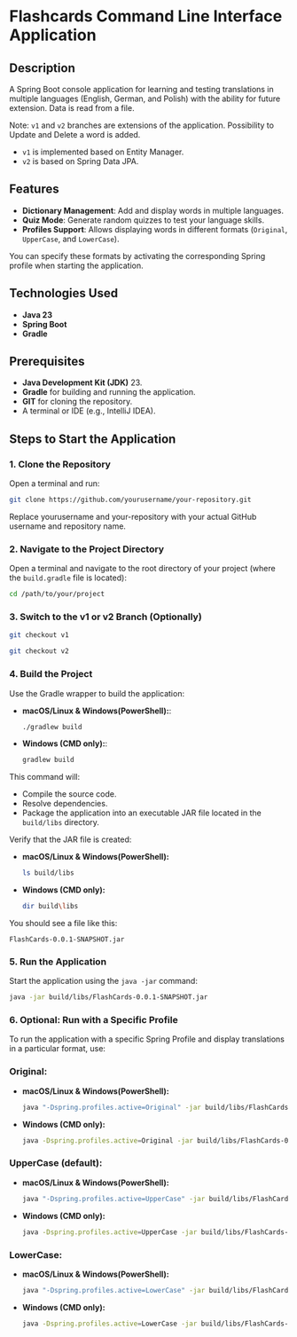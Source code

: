 
# Flashcards Command Line Interface Application

## Description
A Spring Boot console application for learning and testing translations in multiple languages (English, German, and Polish) with the ability for future extension. Data is read from a file. 

Note: `v1` and `v2` branches are extensions of the application. Possibility to Update and Delete a word is added.
- `v1` is implemented based on Entity Manager.
- `v2` is based on Spring Data JPA.


## Features
- **Dictionary Management**: Add and display words in multiple languages.
- **Quiz Mode**: Generate random quizzes to test your language skills.
- **Profiles Support**: Allows displaying words in different formats (`Original`, `UpperCase`, and `LowerCase`).

You can specify these formats by activating the corresponding Spring profile when starting the application.

## Technologies Used
- **Java 23**
- **Spring Boot**
- **Gradle**

## Prerequisites
- **Java Development Kit (JDK)** 23.
- **Gradle** for building and running the application.
- **GIT** for cloning the repository.
- A terminal or IDE (e.g., IntelliJ IDEA).

## Steps to Start the Application

### 1. Clone the Repository
Open a terminal and run:

```bash
git clone https://github.com/yourusername/your-repository.git
```
Replace yourusername and your-repository with your actual GitHub username and repository name.

### 2. Navigate to the Project Directory
Open a terminal and navigate to the root directory of your project (where the `build.gradle` file is located):

```bash
cd /path/to/your/project
```

### 3. Switch to the v1 or v2 Branch (Optionally)

```bash
git checkout v1
```

```bash
git checkout v2
```

### 4. Build the Project
Use the Gradle wrapper to build the application:

- **macOS/Linux & Windows(PowerShell):**:
  ```bash
  ./gradlew build
  ```
- **Windows (CMD only):**:
  ```bash
  gradlew build
  ```

This command will:
- Compile the source code.
- Resolve dependencies.
- Package the application into an executable JAR file located in the `build/libs` directory.

Verify that the JAR file is created:

- **macOS/Linux & Windows(PowerShell):**
  ```bash
  ls build/libs
  ```
- **Windows (CMD only):**
  ```bash
  dir build\libs
  ```

You should see a file like this:

```
FlashCards-0.0.1-SNAPSHOT.jar
```
### 5. Run the Application
Start the application using the `java -jar` command:

  ```bash
  java -jar build/libs/FlashCards-0.0.1-SNAPSHOT.jar
  ```


### 6. Optional: Run with a Specific Profile
To run the application with a specific Spring Profile and display translations in a particular format, use:

### **Original**:

- **macOS/Linux & Windows(PowerShell):**
  ```bash
  java "-Dspring.profiles.active=Original" -jar build/libs/FlashCards-0.0.1-SNAPSHOT.jar
  ```
- **Windows (CMD only):**
  ```bash
  java -Dspring.profiles.active=Original -jar build/libs/FlashCards-0.0.1-SNAPSHOT.jar
  ```

### **UpperCase  (default)**:
- **macOS/Linux & Windows(PowerShell):**
  ```bash
  java "-Dspring.profiles.active=UpperCase" -jar build/libs/FlashCards-0.0.1-SNAPSHOT.jar
  ```
- **Windows (CMD only):**
  ```bash
  java -Dspring.profiles.active=UpperCase -jar build/libs/FlashCards-0.0.1-SNAPSHOT.jar
  ```
###  **LowerCase**:
- **macOS/Linux & Windows(PowerShell):**
  ```bash
  java "-Dspring.profiles.active=LowerCase" -jar build/libs/FlashCards-0.0.1-SNAPSHOT.jar
  ```
- **Windows (CMD only):**
  ```bash
  java -Dspring.profiles.active=LowerCase -jar build/libs/FlashCards-0.0.1-SNAPSHOT.jar
  ```